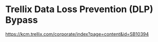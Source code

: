 # Trellix Data Loss Prevention (DLP) Bypass

https://kcm.trellix.com/corporate/index?page=content&id=SB10394
